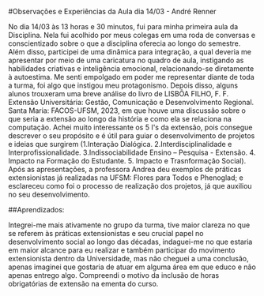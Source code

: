 #Observações e Experiências da Aula dia 14/03 - André Renner


No dia 14/03 às 13 horas e 30 minutos, fui para minha primeira aula da Disciplina. Nela fui acolhido por meus colegas em uma roda de conversas e conscientizado sobre o que a disciplina oferecia ao longo do semestre. Além disso, participei de uma dinâmica para integração, a qual deveria me apresentar por meio de uma caricatura no quadro de aula, instigando as habilidades criativas e inteligência emocional, relacionando-se diretamente à autoestima. Me senti empolgado em poder me representar diante de toda a turma, foi algo que instigou meu protagonismo. Depois disso, alguns alunos trouxeram uma breve análise do livro de LISBÔA FILHO, F. F. Extensão Universitária: Gestão, Comunicação e Desenvolvimento Regional. Santa Maria: FACOS-UFSM, 2023, em que houve uma discussão sobre o que seria a extensão ao longo da história e como ela se relaciona na computação. 
Achei muito interessante os 5 I's da extensão, pois consegue descrever o seu propósito e é útil para guiar o desenvolvimento de projetos e ideias que surgirem (1.Interação Dialógica. 2.Interdisciplinalidade e Interprofissionalidade. 3.Indissociabilidade Ensino – Pesquisa - Extensão. 4. Impacto na Formação do Estudante. 5. Impacto e Trasnformação Social). Após as apresentações, a professora Andrea deu exemplos de práticas extensionistas já realizadas na UFSM: Flores para Todos e Phenoglad; e esclareceu como foi o processo de realização dos projetos, já que auxiliou no seu desenvolvimento.

##Aprendizados:

Integrei-me mais ativamente no grupo da turma, tive maior clareza no que se referem às práticas extensionistas e seu crucial papel no desenvolvimento social ao longo das décadas, indaguei-me no que estaria em maior alcance para eu realizar e também participar do movimento extensionista dentro da Universidade, mas não cheguei a uma conclusão, apenas imaginei que gostaria de atuar em alguma área em que educo e não apenas entrego algo. Compreendi o motivo da inclusão de horas obrigatórias de extensão na ementa do curso.


